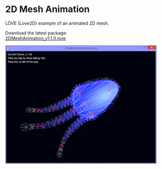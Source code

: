 # 2D Mesh Animation
LÖVE (Love2D) example of an animated 2D mesh.  

Download the latest package:  
[2DMeshAnimation_v1.1.0.love](https://github.com/RNavega/2DMeshAnimation-Love2D/releases/download/v1.1.0/2DMeshAnimation_v1.1.0.love)

![screenshot](preview.gif)
